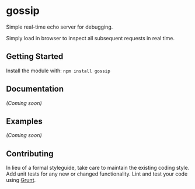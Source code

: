 gossip
======

Simple real-time echo server for debugging.

Simply load in browser to inspect all subsequent requests in real time.

## Getting Started
Install the module with: `npm install gossip`

## Documentation
_(Coming soon)_

## Examples
_(Coming soon)_

## Contributing
In lieu of a formal styleguide, take care to maintain the existing coding style. Add unit tests for any new or changed functionality. Lint and test your code using [Grunt](http://gruntjs.com/).